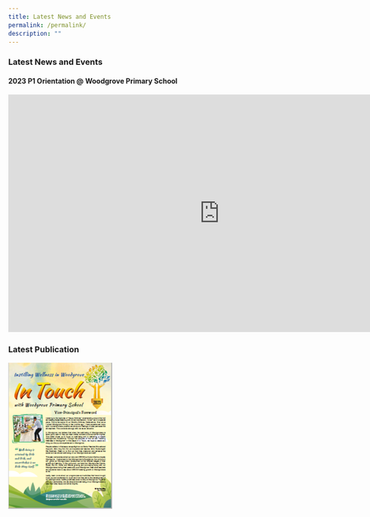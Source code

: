 ```yaml
---
title: Latest News and Events
permalink: /permalink/
description: ""
---
```

### Latest News and Events 


#### 2023 P1 Orientation @ Woodgrove Primary School

<iframe allowfullscreen="" allow="accelerometer; autoplay; clipboard-write; encrypted-media; gyroscope; picture-in-picture; web-share" frameborder="0" title="2023 P1 Orientation @ Woodgrove Primary School" src="https://www.youtube.com/embed/iY176eVvBWk" height="480" width="853"></iframe>



### Latest Publication 

<a href="https://drive.google.com/file/d/1vDE2v4Ya1CsVXStqQi88t5u7fA4t9xYL/view?usp=sharing" target="_blank" rel="noopener noreferrer">
<img src="/images/may%202023.PNG" alt="Nov 2022" style="width:210px;height:px;">
</a>